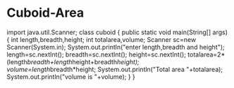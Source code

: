 # Cuboid-Area
import java.util.Scanner;
class cuboid
{
public static void main(String[] args)
{
int length,breadth,height;
int totalarea,volume;
Scanner sc=new Scanner(System.in);
System.out.println("enter length,breadth and height");
length=sc.nextInt();
breadth=sc.nextInt();
height=sc.nextInt();
totalarea=2*(length*breadth+length*height+breadth*height);
volume=length*breadth*height;
System.out.println("Total area "+totalarea);
System.out.println("volume is "+volume);
}
}

